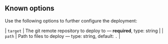 ## Known options

Use the following options to further configure the deployment:

| `target` | The git remote repository to deploy to &mdash; **required**, type: string |
| `path` | Path to files to deploy &mdash; type: string, default: `.` |


